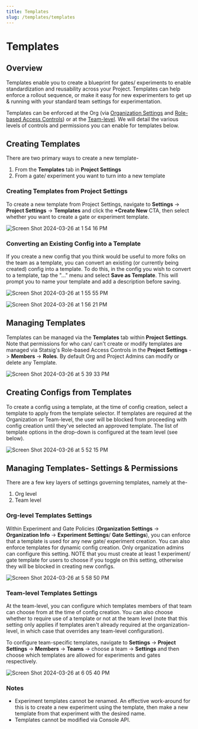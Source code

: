 ```yaml
---
title: Templates
slug: /templates/templates
---
```


# Templates

## Overview

Templates enable you to create a blueprint for gates/ experiments to enable standardization and reusability across your Project. Templates can help enforce a rollout sequence, or make it easy for new experimenters to get up & running with your standard team settings for experimentation.

Templates can be enforced at the Org (via [Organization Settings](/org-admin/organization_policies) and [Role-based Access Controls](/access-management/projects)) or at the [Team-level](/access-management/teams). We will detail the various levels of controls and permissions you can enable for templates below.

## Creating Templates

There are two primary ways to create a new template-

1. From the **Templates** tab in **Project Settings**
2. From a gate/ experiment you want to turn into a new template

### Creating Templates from Project Settings

To create a new template from Project Settings, navigate to **Settings** -> **Project Settings** -> **Templates** and click the **+Create New** CTA, then select whether you want to create a gate or experiment template.

![Screen Shot 2024-03-26 at 1 54 16 PM](https://github.com/statsig-io/docs/assets/101903926/dee2680f-18b9-414e-a7a4-a4fd5c823b22)

### Converting an Existing Config into a Template

If you create a new config that you think would be useful to more folks on the team as a template, you can convert an existing (or currently being created) config into a template. To do this, in the config you wish to convert to a template, tap the "..." menu and select **Save as Template**. This will prompt you to name your template and add a description before saving.

![Screen Shot 2024-03-26 at 1 55 55 PM](https://github.com/statsig-io/docs/assets/101903926/4768129f-f91a-4697-aaf7-d9950cdde4d2)

![Screen Shot 2024-03-26 at 1 56 21 PM](https://github.com/statsig-io/docs/assets/101903926/790ed73e-d014-4163-abc2-caffaefaadc3)

## Managing Templates

Templates can be managed via the **Templates** tab within **Project Settings**. Note that permissions for who can/ can't create or modify templates are managed via Statsig's Role-based Access Controls in the **Project Settings** -> **Members** -> **Roles**. By default Org and Project Admins can modify or delete any Template.

![Screen Shot 2024-03-26 at 5 39 33 PM](https://github.com/statsig-io/docs/assets/101903926/0e77d362-a730-4939-844f-228a2982dbea)

## Creating Configs from Templates

To create a config using a template, at the time of config creation, select a template to apply from the template selector. If templates are required at the Organization or Team-level, the user will be blocked from proceeding with config creation until they've selected an approved template. The list of template options in the drop-down is configured at the team level (see below).

![Screen Shot 2024-03-26 at 5 52 15 PM](https://github.com/statsig-io/docs/assets/101903926/b6287605-3740-49a5-acf2-224642e0499b)

## Managing Templates- Settings & Permissions

There are a few key layers of settings governing templates, namely at the-

1. Org level
2. Team level

### Org-level Templates Settings

Within Experiment and Gate Policies (**Organization Settings** -> **Organization Info** -> **Experiment Settings**/ **Gate Settings**), you can enforce that a template is used for any new gate/ experiment creation. You can also enforce templates for dynamic config creation. Only organization admins can configure this setting. NOTE that you must create at least 1 experiment/ gate template for users to choose if you toggle on this setting, otherwise they will be blocked in creating new configs.

![Screen Shot 2024-03-26 at 5 58 50 PM](https://github.com/statsig-io/docs/assets/101903926/7cbb069b-8060-4574-9fe9-e2859abdaaf4)

### Team-level Templates Settings

At the team-level, you can configure which templates members of that team can choose from at the time of config creation. You can also choose whether to require use of a template or not at the team level (note that this setting only applies if templates aren't already required at the organization-level, in which case that overrides any team-level configuration).

To configure team-specific templates, navigate to **Settings** -> **Project Settings** -> **Members** -> **Teams** -> choose a team -> **Settings** and then choose which templates are allowed for experiments and gates respectively.

![Screen Shot 2024-03-26 at 6 05 40 PM](https://github.com/statsig-io/docs/assets/101903926/08d38cb7-3a4d-4220-afa8-419bfedc531e)

### Notes

- Experiment templates cannot be renamed. An effective work-around for this is to create a new experiment using the template, then make a new template from that experiment with the desired name.
- Templates cannot be modified via Console API.
